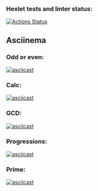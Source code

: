 ### Hexlet tests and linter status:
[![Actions Status](https://github.com/toniwar/java-project-61/actions/workflows/hexlet-check.yml/badge.svg)](https://github.com/toniwar/java-project-61/actions)

## Asciinema

### Odd or even:
[![asciicast](https://asciinema.org/a/621952.svg)](https://asciinema.org/a/621952)

### Calc:
[![asciicast](https://asciinema.org/a/621955.svg)](https://asciinema.org/a/621955)

### GCD:
[![asciicast](https://asciinema.org/a/622092.svg)](https://asciinema.org/a/622092)

### Progressions:
[![asciicast](https://asciinema.org/a/622109.svg)](https://asciinema.org/a/622109)

### Prime:
[![asciicast](https://asciinema.org/a/622113.svg)](https://asciinema.org/a/622113)

